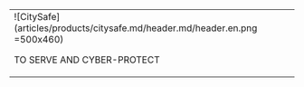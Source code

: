|   |
|:------|
| ![CitySafe](articles/products/citysafe.md/header.md/header.en.png =500x460) <p>TO SERVE AND CYBER-PROTECT</p> |
